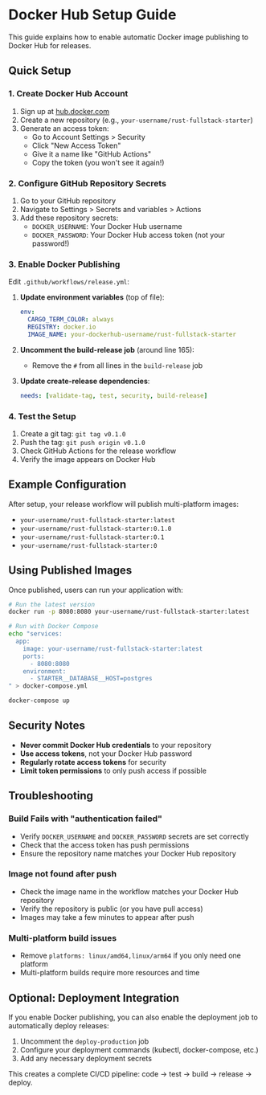 # Docker Hub Setup Guide

This guide explains how to enable automatic Docker image publishing to Docker Hub for releases.

## Quick Setup

### 1. Create Docker Hub Account

1. Sign up at [hub.docker.com](https://hub.docker.com)
2. Create a new repository (e.g., `your-username/rust-fullstack-starter`)
3. Generate an access token:
   - Go to Account Settings > Security
   - Click "New Access Token"
   - Give it a name like "GitHub Actions"
   - Copy the token (you won't see it again!)

### 2. Configure GitHub Repository Secrets

1. Go to your GitHub repository
2. Navigate to Settings > Secrets and variables > Actions
3. Add these repository secrets:
   - `DOCKER_USERNAME`: Your Docker Hub username
   - `DOCKER_PASSWORD`: Your Docker Hub access token (not your password!)

### 3. Enable Docker Publishing

Edit `.github/workflows/release.yml`:

1. **Update environment variables** (top of file):
   ```yaml
   env:
     CARGO_TERM_COLOR: always
     REGISTRY: docker.io
     IMAGE_NAME: your-dockerhub-username/rust-fullstack-starter
   ```

2. **Uncomment the build-release job** (around line 165):
   - Remove the `#` from all lines in the `build-release` job
   
3. **Update create-release dependencies**:
   ```yaml
   needs: [validate-tag, test, security, build-release]
   ```

### 4. Test the Setup

1. Create a git tag: `git tag v0.1.0`
2. Push the tag: `git push origin v0.1.0`
3. Check GitHub Actions for the release workflow
4. Verify the image appears on Docker Hub

## Example Configuration

After setup, your release workflow will publish multi-platform images:

- `your-username/rust-fullstack-starter:latest`
- `your-username/rust-fullstack-starter:0.1.0`
- `your-username/rust-fullstack-starter:0.1`
- `your-username/rust-fullstack-starter:0`

## Using Published Images

Once published, users can run your application with:

```bash
# Run the latest version
docker run -p 8080:8080 your-username/rust-fullstack-starter:latest

# Run with Docker Compose
echo "services:
  app:
    image: your-username/rust-fullstack-starter:latest
    ports:
      - 8080:8080
    environment:
      - STARTER__DATABASE__HOST=postgres
" > docker-compose.yml

docker-compose up
```

## Security Notes

- **Never commit Docker Hub credentials** to your repository
- **Use access tokens**, not your Docker Hub password
- **Regularly rotate access tokens** for security
- **Limit token permissions** to only push access if possible

## Troubleshooting

### Build Fails with "authentication failed"
- Verify `DOCKER_USERNAME` and `DOCKER_PASSWORD` secrets are set correctly
- Check that the access token has push permissions
- Ensure the repository name matches your Docker Hub repository

### Image not found after push
- Check the image name in the workflow matches your Docker Hub repository
- Verify the repository is public (or you have pull access)
- Images may take a few minutes to appear after push

### Multi-platform build issues
- Remove `platforms: linux/amd64,linux/arm64` if you only need one platform
- Multi-platform builds require more resources and time

## Optional: Deployment Integration

If you enable Docker publishing, you can also enable the deployment job to automatically deploy releases:

1. Uncomment the `deploy-production` job
2. Configure your deployment commands (kubectl, docker-compose, etc.)
3. Add any necessary deployment secrets

This creates a complete CI/CD pipeline: code → test → build → release → deploy.